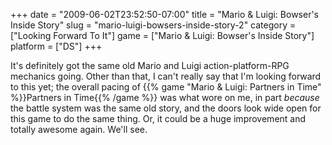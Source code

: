 +++
date = "2009-06-02T23:52:50-07:00"
title = "Mario & Luigi: Bowser's Inside Story"
slug = "mario-luigi-bowsers-inside-story-2"
category = ["Looking Forward To It"]
game = ["Mario & Luigi: Bowser's Inside Story"]
platform = ["DS"]
+++

It's definitely got the same old Mario and Luigi action-platform-RPG mechanics going.  Other than that, I can't really say that I'm looking forward to this yet; the overall pacing of {{% game "Mario & Luigi: Partners in Time" %}}Partners in Time{{% /game %}} was what wore on me, in part <i>because</i> the battle system was the same old story, and the doors look wide open for this game to do the same thing.  Or, it could be a huge improvement and totally awesome again.  We'll see.
